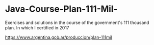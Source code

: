# Java-Course-Plan-111-Mil-
Exercises and solutions in the course of the government's 111 thousand plan. In which I certified in 2017

https://www.argentina.gob.ar/produccion/plan-111mil



